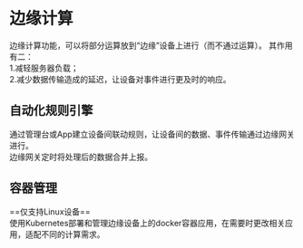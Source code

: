 # 边缘计算  
边缘计算功能，可以将部分运算放到“边缘”设备上进行（而不通过运算）。
其作用有二：  
1.减轻服务器负载；  
2.减少数据传输造成的延迟，让设备对事件进行更及时的响应。  


## 自动化规则引擎  
通过管理台或App建立设备间联动规则，让设备间的数据、事件传输通过边缘网关进行。  
边缘网关定时将处理后的数据合并上报。  

## 容器管理  
==仅支持Linux设备==  
使用Kubernetes部署和管理边缘设备上的docker容器应用，在需要时更改相关应用，适配不同的计算需求。  

